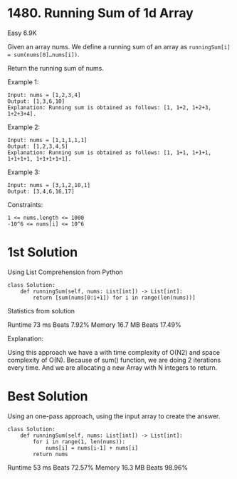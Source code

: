 # 1480. Running Sum of 1d Array
Easy 6.9K

Given an array nums. We define a running sum of an array as `runningSum[i] = sum(nums[0]…nums[i])`.

Return the running sum of nums.

Example 1:

```
Input: nums = [1,2,3,4]
Output: [1,3,6,10]
Explanation: Running sum is obtained as follows: [1, 1+2, 1+2+3, 1+2+3+4].
```

Example 2:

```
Input: nums = [1,1,1,1,1]
Output: [1,2,3,4,5]
Explanation: Running sum is obtained as follows: [1, 1+1, 1+1+1, 1+1+1+1, 1+1+1+1+1].
```

Example 3:

```
Input: nums = [3,1,2,10,1]
Output: [3,4,6,16,17]
```

Constraints:

    1 <= nums.length <= 1000
    -10^6 <= nums[i] <= 10^6

# 1st Solution

Using List Comprehension from Python

```
class Solution:
    def runningSum(self, nums: List[int]) -> List[int]:
        return [sum(nums[0:i+1]) for i in range(len(nums))]
```

Statistics from solution 

Runtime 73 ms
Beats 7.92%
Memory 16.7 MB
Beats 17.49%

Explanation:

Using this approach we have a with time complexity of O(N2) and space complexity of O(N).
Because of sum() function, we are doing 2 iterations every time. 
And we are allocating a new Array with N integers to return.

# Best Solution

Using an one-pass approach, using the input array to create the answer.

```
class Solution:
    def runningSum(self, nums: List[int]) -> List[int]:
        for i in range(1, len(nums)):
            nums[i] = nums[i-1] + nums[i]
        return nums
```

Runtime 53 ms
Beats 72.57%
Memory 16.3 MB
Beats 98.96%
